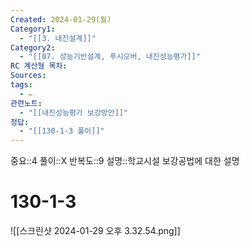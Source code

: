 ```yaml
---
Created: 2024-01-29(월)
Category1:
  - "[[3. 내진설계]]"
Category2:
  - "[[07. 성능기반설계, 푸시오버, 내진성능평가]]"
RC 계산형 목차: 
Sources: 
tags:
  - ✏️
관련노트:
  - "[[내진성능평가 보강방안]]"
정답:
  - "[[130-1-3 풀이]]"
---
```

중요::4
풀이::X
반복도::9
설명::학교시설 보강공법에 대한 설명
#  130-1-3

![[스크린샷 2024-01-29 오후 3.32.54.png]]